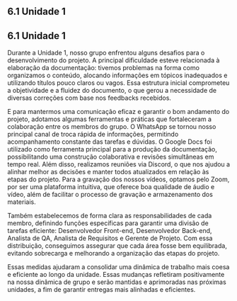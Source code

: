 ## 6.1 Unidade 1
## 6.1 Unidade 1

Durante a Unidade 1, nosso grupo enfrentou alguns desafios para o desenvolvimento do projeto. A principal dificuldade esteve relacionada à elaboração da documentação: tivemos problemas na forma como organizamos o conteúdo, alocando informações em tópicos inadequados e utilizando títulos pouco claros ou vagos. Essa estrutura inicial comprometeu a objetividade e a fluidez do documento, o que gerou a necessidade de diversas correções com base nos feedbacks recebidos.  

E para mantermos uma comunicação eficaz e garantir o bom andamento do projeto, adotamos algumas ferramentas e práticas que fortaleceram a colaboração entre os membros do grupo. O WhatsApp se tornou nosso principal canal de troca rápida de informações, permitindo acompanhamento constante das tarefas e dúvidas. O Google Docs foi utilizado como ferramenta principal para a produção da documentação, possibilitando uma construção colaborativa e revisões simultâneas em tempo real. Além disso, realizamos reuniões via Discord, o que nos ajudou a alinhar melhor as decisões e manter todos atualizados em relação às etapas do projeto. Para a gravação dos nossos vídeos, optamos pelo Zoom, por ser uma plataforma intuitiva, que oferece boa qualidade de áudio e vídeo, além de facilitar o processo de gravação e armazenamento dos materiais.  

Também estabelecemos de forma clara as responsabilidades de cada membro, definindo funções específicas para garantir uma divisão de tarefas eficiente: Desenvolvedor Front-end, Desenvolvedor Back-end, Analista de QA, Analista de Requisitos e Gerente de Projeto. Com essa distribuição, conseguimos assegurar que cada área fosse bem equilibrada, evitando sobrecarga e melhorando a organização das etapas do projeto.  

Essas medidas ajudaram a consolidar uma dinâmica de trabalho mais coesa e eficiente ao longo da unidade. Essas mudanças refletiram positivamente na nossa dinâmica de grupo e serão mantidas e aprimoradas nas próximas unidades, a fim de garantir entregas mais alinhadas e eficientes.  